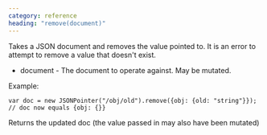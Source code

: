 ```yaml
---
category: reference
heading: "remove(document)"
---
```


Takes a JSON document and removes the value pointed to.
It is an error to attempt to remove a value that doesn't exist.

   * document - The document to operate against. May be mutated.

Example:

    var doc = new JSONPointer("/obj/old").remove({obj: {old: "string"}});
    // doc now equals {obj: {}}

Returns the updated doc (the value passed in may also have been mutated)

